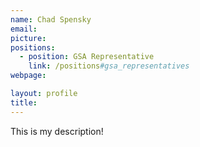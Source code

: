 ```yaml
---
name: Chad Spensky
email: 
picture: 
positions:
  - position: GSA Representative
    link: /positions#gsa_representatives
webpage: 

layout: profile
title:
---
```


This is my description!

